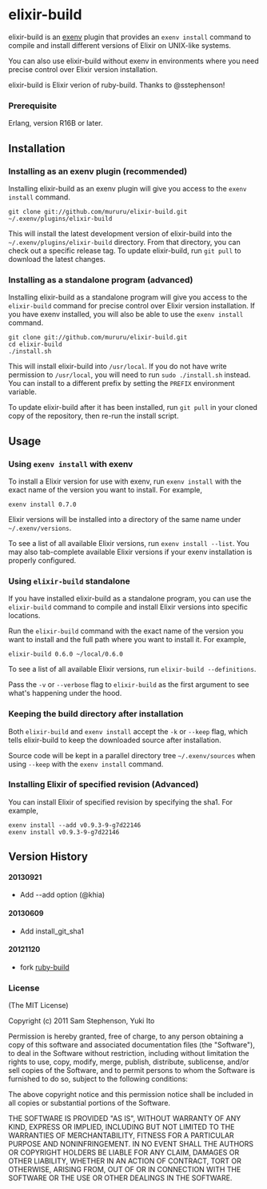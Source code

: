 # elixir-build

elixir-build is an [exenv](https://github.com/mururu/exenv) plugin
that provides an `exenv install` command to compile and install
different versions of Elixir on UNIX-like systems.

You can also use elixir-build without exenv in environments where you
need precise control over Elixir version installation.

elixir-build is Elixir verion of ruby-build. Thanks to @sstephenson!

### Prerequisite

Erlang, version R16B or later.

## Installation

### Installing as an exenv plugin (recommended)

Installing elixir-build as an exenv plugin will give you access to the
`exenv install` command.

    git clone git://github.com/mururu/elixir-build.git ~/.exenv/plugins/elixir-build

This will install the latest development version of elixir-build into
the `~/.exenv/plugins/elixir-build` directory. From that directory, you
can check out a specific release tag. To update elixir-build, run `git
pull` to download the latest changes.

### Installing as a standalone program (advanced)

Installing elixir-build as a standalone program will give you access to
the `elixir-build` command for precise control over Elixir version
installation. If you have exenv installed, you will also be able to
use the `exenv install` command.

    git clone git://github.com/mururu/elixir-build.git
    cd elixir-build
    ./install.sh

This will install elixir-build into `/usr/local`. If you do not have
write permission to `/usr/local`, you will need to run `sudo
./install.sh` instead. You can install to a different prefix by
setting the `PREFIX` environment variable.

To update elixir-build after it has been installed, run `git pull` in
your cloned copy of the repository, then re-run the install script.

## Usage

### Using `exenv install` with exenv

To install a Elixir version for use with exenv, run `exenv install` with
the exact name of the version you want to install. For example,

    exenv install 0.7.0

Elixir versions will be installed into a directory of the same name
under `~/.exenv/versions`.

To see a list of all available Elixir versions, run `exenv install --list`.
You may also tab-complete available Elixir
versions if your exenv installation is properly configured.

### Using `elixir-build` standalone

If you have installed elixir-build as a standalone program, you can use
the `elixir-build` command to compile and install Elixir versions into
specific locations.

Run the `elixir-build` command with the exact name of the version you
want to install and the full path where you want to install it. For
example,

    elixir-build 0.6.0 ~/local/0.6.0

To see a list of all available Elixir versions, run `elixir-build
--definitions`.

Pass the `-v` or `--verbose` flag to `elixir-build` as the first
argument to see what's happening under the hood.

### Keeping the build directory after installation

Both `elixir-build` and `exenv install` accept the `-k` or `--keep`
flag, which tells elixir-build to keep the downloaded source after
installation.

Source code will be kept in a parallel directory tree
`~/.exenv/sources` when using `--keep` with the `exenv install`
command.

### Installing Elixir of specified revision (Advanced)

You can install Elixir of specified revision by specifying the sha1.
For example,

```
exenv install --add v0.9.3-9-g7d22146
exenv install v0.9.3-9-g7d22146
```

## Version History

#### 20130921

 * Add --add option (@khia)

#### 20130609

 * Add install_git_sha1

#### 20121120

 * fork [ruby-build](https://github.com/sstephenson/ruby-build)

### License

(The MIT License)

Copyright (c) 2011 Sam Stephenson, Yuki Ito

Permission is hereby granted, free of charge, to any person obtaining
a copy of this software and associated documentation files (the
"Software"), to deal in the Software without restriction, including
without limitation the rights to use, copy, modify, merge, publish,
distribute, sublicense, and/or sell copies of the Software, and to
permit persons to whom the Software is furnished to do so, subject to
the following conditions:

The above copyright notice and this permission notice shall be
included in all copies or substantial portions of the Software.

THE SOFTWARE IS PROVIDED "AS IS", WITHOUT WARRANTY OF ANY KIND,
EXPRESS OR IMPLIED, INCLUDING BUT NOT LIMITED TO THE WARRANTIES OF
MERCHANTABILITY, FITNESS FOR A PARTICULAR PURPOSE AND
NONINFRINGEMENT. IN NO EVENT SHALL THE AUTHORS OR COPYRIGHT HOLDERS BE
LIABLE FOR ANY CLAIM, DAMAGES OR OTHER LIABILITY, WHETHER IN AN ACTION
OF CONTRACT, TORT OR OTHERWISE, ARISING FROM, OUT OF OR IN CONNECTION
WITH THE SOFTWARE OR THE USE OR OTHER DEALINGS IN THE SOFTWARE.
